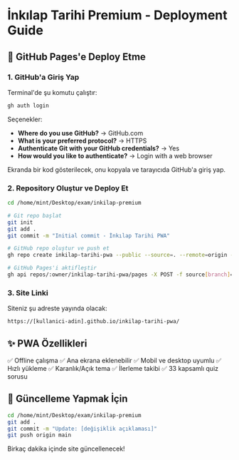 # İnkılap Tarihi Premium - Deployment Guide

## 🚀 GitHub Pages'e Deploy Etme

### 1. GitHub'a Giriş Yap
Terminal'de şu komutu çalıştır:
```bash
gh auth login
```

Seçenekler:
- **Where do you use GitHub?** → GitHub.com
- **What is your preferred protocol?** → HTTPS
- **Authenticate Git with your GitHub credentials?** → Yes
- **How would you like to authenticate?** → Login with a web browser

Ekranda bir kod gösterilecek, onu kopyala ve tarayıcıda GitHub'a giriş yap.

### 2. Repository Oluştur ve Deploy Et
```bash
cd /home/mint/Desktop/exam/inkilap-premium

# Git repo başlat
git init
git add .
git commit -m "Initial commit - İnkılap Tarihi PWA"

# GitHub repo oluştur ve push et
gh repo create inkilap-tarihi-pwa --public --source=. --remote=origin --push

# GitHub Pages'i aktifleştir
gh api repos/:owner/inkilap-tarihi-pwa/pages -X POST -f source[branch]=main -f source[path]=/
```

### 3. Site Linki
Siteniz şu adreste yayında olacak:
```
https://[kullanici-adin].github.io/inkilap-tarihi-pwa/
```

## ✨ PWA Özellikleri

✅ Offline çalışma
✅ Ana ekrana eklenebilir
✅ Mobil ve desktop uyumlu
✅ Hızlı yükleme
✅ Karanlık/Açık tema
✅ İlerleme takibi
✅ 33 kapsamlı quiz sorusu

## 🔄 Güncelleme Yapmak İçin

```bash
cd /home/mint/Desktop/exam/inkilap-premium
git add .
git commit -m "Update: [değişiklik açıklaması]"
git push origin main
```

Birkaç dakika içinde site güncellenecek!
